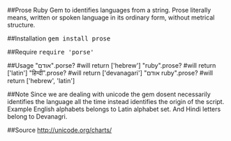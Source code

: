 ##Prose
Ruby Gem to identifies languages from a string. Prose literally means, written or spoken language in its ordinary form, without metrical structure.

##Installation
<tt>gem install prose</tt>

##Require
<tt>require 'porse'</tt>

##Usage
	"אודם".porse?      #will return ['hebrew']
	"ruby".prose?      #will return ['latin']
	"हिन्दी".prose?  #will return ['devanagari']
	"אודם ruby".prose?  #will return ['hebrew', 'latin']

##Note
 Since we are dealing with unicode the gem dosent necessarily identifies the language all the time instead identifies the origin of the script. Example English alphabets belongs to Latin alphabet set. And Hindi letters belong to Devanagri.

##Source
http://unicode.org/charts/ 
